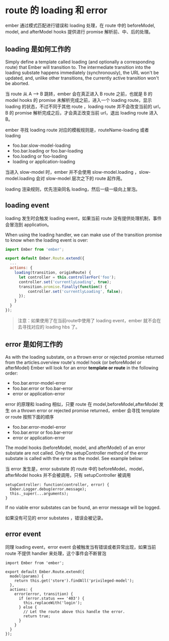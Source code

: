 # route 的 loading 和 error 

ember 通过模式匹配进行错误和 loading 处理，在 route 中的 beforeModel, model, and afterModel hooks 提供进行 promise 解析前、中、后的处理。

## loading 是如何工作的

Simply define a template called loading (and optionally a corresponding route) that Ember will transition to. The intermediate transition into the loading substate happens immediately (synchronously), the URL won't be updated, and, unlike other transitions, the currently active transition won't be aborted.

当 route 从 A --> B 跳转，ember 会在真正进入 B route 之前，也就是 B 的 model hooks 的 promise 未解析完成之前，进入一个 loading route，显示 loading 的状态，不过不同于其他 route ，loading route 并不会改变当前的 url，B 的 promise 解析完成之后，才会真正改变当前 url，退出 loading route 进入 B。

ember 寻找 loading route 对应的模板规则是，routeName-loading 或者 loading

- foo.bar.slow-model-loading
- foo.bar.loading or foo.bar-loading
- foo.loading or foo-loading
- loading or application-loading

当进入 slow-model 时，ember 并不会使用 slow-model.loading ，slow-model.loading 会对 slow-model 层次之下的 route 起作用。

loading 渲染规则，优先渲染同名 loading，然后一级一级向上冒泡。

## loading event

loading 发生时会触发 loading event，如果当前 route 没有提供处理机制，事件会冒泡到 application。

When using the loading handler, we can make use of the transition promise to know when the loading event is over:


```javascript
import Ember from 'ember';

export default Ember.Route.extend({
  ...
  actions: {
    loading(transition, originRoute) {
      let controller = this.controllerFor('foo');
      controller.set('currentlyLoading', true);
      transition.promise.finally(function() {
          controller.set('currentlyLoading', false);
      });
    }
  }
});
```

> 注意：如果使用了在当前route中使用了 loading event，ember 就不会在去寻找对应的 loading hbs 了。

## error 是如何工作的

As with the loading substate, on a thrown error or rejected promise returned from the articles.overview route's model hook (or beforeModel or afterModel) Ember will look for an error **template or route** in the following order:

- foo.bar.error-model-error
- foo.bar.error or foo.bar-error
- error or application-error

error 的原理和 loading 相似，只要 route 在 model,beforeModel,afterModel 发生 on a thrown error or rejected promise returned，ember 会寻找 template or route 按照下面的顺序

- foo.bar.error-model-error
- foo.bar.error or foo.bar-error
- error or application-error

The model hooks (beforeModel, model, and afterModel) of an error substate are not called. Only the setupController method of the error substate is called with the error as the model. See example below:

当 error 发生是，error substate 的 route 中的 beforeModel，model，afterModel hooks 并不会被调用，只有 setupController 被调用

```
setupController: function(controller, error) {
  Ember.Logger.debug(error.message);
  this._super(...arguments);
}
```

If no viable error substates can be found, an error message will be logged.

如果没有可见的 error substates ，错误会被记录。

## error event

同理 loading event，error event 会被触发当有错误或者异常出现，如果当前 route 不提供 handler 来处理，这个事件会不断冒泡

```
import Ember from 'ember';

export default Ember.Route.extend({
  model(params) {
    return this.get('store').findAll('privileged-model');
  },
  actions: {
    error(error, transition) {
      if (error.status === '403') {
        this.replaceWith('login');
      } else {
        // Let the route above this handle the error.
        return true;
      }
    }
  }
});
```

